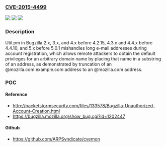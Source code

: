 ### [CVE-2015-4499](https://cve.mitre.org/cgi-bin/cvename.cgi?name=CVE-2015-4499)
![](https://img.shields.io/static/v1?label=Product&message=n%2Fa&color=blue)
![](https://img.shields.io/static/v1?label=Version&message=n%2Fa%20&color=brightgreen)
![](https://img.shields.io/static/v1?label=Vulnerability&message=n%2Fa&color=brightgreen)

### Description

Util.pm in Bugzilla 2.x, 3.x, and 4.x before 4.2.15, 4.3.x and 4.4.x before 4.4.10, and 5.x before 5.0.1 mishandles long e-mail addresses during account registration, which allows remote attackers to obtain the default privileges for an arbitrary domain name by placing that name in a substring of an address, as demonstrated by truncation of an @mozilla.com.example.com address to an @mozilla.com address.

### POC

#### Reference
- http://packetstormsecurity.com/files/133578/Bugzilla-Unauthorized-Account-Creation.html
- https://bugzilla.mozilla.org/show_bug.cgi?id=1202447

#### Github
- https://github.com/ARPSyndicate/cvemon

